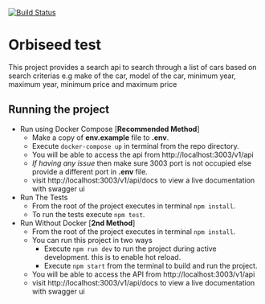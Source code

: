 [![Build Status](https://travis-ci.com/courage173/cars-search.svg?branch=main)](https://travis-ci.org/courage173/team-work)
# Orbiseed test
This project provides a search api to search through a list of cars based on search criterias e.g make of the car, model of the car, minimum year, maximum year, minimum price and maximum price

## Running the project


* Run using Docker Compose [**Recommended Method**] 
    * Make a copy of **env.example** file to **.env**.
    * Execute `docker-compose up` in terminal from the repo directory.
    * You will be able to access the api from http://localhost:3003/v1/api
    * *If having any issue* then make sure 3003 port is not occupied else provide a different port in **.env** file.
    * visit http://localhost:3003/v1/api/docs to view a live documentation with swagger ui
 * Run The Tests
    * From the root of the project executes in terminal `npm install`.
    * To run the tests execute `npm test`.
 * Run Without Docker [**2nd Method**]
    * From the root of the project executes in terminal `npm install`.
    * You can run this project in two ways
         * Execute `npm run dev` to run the project during active development. this is to enable hot reload.
        * Execute `npm start` from the terminal to build and run the project.
    * You will be able to access the API from http://localhost:3003/v1/api
    * visit http://localhost:3003/v1/api/docs to view a live documentation with swagger ui

    
 
